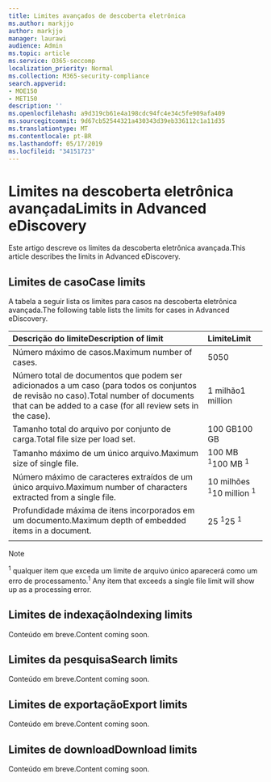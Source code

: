```yaml
---
title: Limites avançados de descoberta eletrônica
ms.author: markjjo
author: markjjo
manager: laurawi
audience: Admin
ms.topic: article
ms.service: O365-seccomp
localization_priority: Normal
ms.collection: M365-security-compliance
search.appverid:
- MOE150
- MET150
description: ''
ms.openlocfilehash: a9d319cb61e4a198cdc94fc4e34c5fe909afa409
ms.sourcegitcommit: 9d67cb52544321a430343d39eb336112c1a11d35
ms.translationtype: MT
ms.contentlocale: pt-BR
ms.lasthandoff: 05/17/2019
ms.locfileid: "34151723"
---
```

# <a name="limits-in-advanced-ediscovery"></a><span data-ttu-id="af0c0-102">Limites na descoberta eletrônica avançada</span><span class="sxs-lookup"><span data-stu-id="af0c0-102">Limits in Advanced eDiscovery</span></span>

<span data-ttu-id="af0c0-103">Este artigo descreve os limites da descoberta eletrônica avançada.</span><span class="sxs-lookup"><span data-stu-id="af0c0-103">This article describes the limits in Advanced eDiscovery.</span></span>

## <a name="case-limits"></a><span data-ttu-id="af0c0-104">Limites de caso</span><span class="sxs-lookup"><span data-stu-id="af0c0-104">Case limits</span></span>

<span data-ttu-id="af0c0-105">A tabela a seguir lista os limites para casos na descoberta eletrônica avançada.</span><span class="sxs-lookup"><span data-stu-id="af0c0-105">The following table lists the limits for cases in Advanced eDiscovery.</span></span>

|<span data-ttu-id="af0c0-106">**Descrição do limite**</span><span class="sxs-lookup"><span data-stu-id="af0c0-106">**Description of limit**</span></span>|<span data-ttu-id="af0c0-107">**Limite**</span><span class="sxs-lookup"><span data-stu-id="af0c0-107">**Limit**</span></span>|
  |:-----|:-----|
  |<span data-ttu-id="af0c0-108">Número máximo de casos.</span><span class="sxs-lookup"><span data-stu-id="af0c0-108">Maximum number of cases.</span></span>  <br/> |<span data-ttu-id="af0c0-109">50</span><span class="sxs-lookup"><span data-stu-id="af0c0-109">50</span></span>  <br/> |
  |<span data-ttu-id="af0c0-110">Número total de documentos que podem ser adicionados a um caso (para todos os conjuntos de revisão no caso).</span><span class="sxs-lookup"><span data-stu-id="af0c0-110">Total number of documents that can be added to a case (for all review sets in the case).</span></span>  <br/> |<span data-ttu-id="af0c0-111">1 milhão</span><span class="sxs-lookup"><span data-stu-id="af0c0-111">1 million</span></span>  <br/> |
  |<span data-ttu-id="af0c0-112">Tamanho total do arquivo por conjunto de carga.</span><span class="sxs-lookup"><span data-stu-id="af0c0-112">Total file size per load set.</span></span>  <br/> |<span data-ttu-id="af0c0-113">100 GB</span><span class="sxs-lookup"><span data-stu-id="af0c0-113">100 GB</span></span>  <br/> |
  |<span data-ttu-id="af0c0-114">Tamanho máximo de um único arquivo.</span><span class="sxs-lookup"><span data-stu-id="af0c0-114">Maximum size of single file.</span></span>   <br/> |<span data-ttu-id="af0c0-115">100 MB <sup>1</sup></span><span class="sxs-lookup"><span data-stu-id="af0c0-115">100 MB <sup>1</sup></span></span> <br/> |
  |<span data-ttu-id="af0c0-116">Número máximo de caracteres extraídos de um único arquivo.</span><span class="sxs-lookup"><span data-stu-id="af0c0-116">Maximum number of characters extracted from a single file.</span></span>  <br/> |<span data-ttu-id="af0c0-117">10 milhões <sup>1</sup></span><span class="sxs-lookup"><span data-stu-id="af0c0-117">10 million <sup>1</sup></span></span> <br/> |
  |<span data-ttu-id="af0c0-118">Profundidade máxima de itens incorporados em um documento.</span><span class="sxs-lookup"><span data-stu-id="af0c0-118">Maximum depth of embedded items in a document.</span></span>  <br/> |<span data-ttu-id="af0c0-119">25 <sup>1</sup></span><span class="sxs-lookup"><span data-stu-id="af0c0-119">25 <sup>1</sup></span></span> <br/> |
|||
 > [!NOTE]
> <span data-ttu-id="af0c0-120"><sup>1</sup> qualquer item que exceda um limite de arquivo único aparecerá como um erro de processamento.</span><span class="sxs-lookup"><span data-stu-id="af0c0-120"><sup>1</sup> Any item that exceeds a single file limit will show up as a processing error.</span></span> 

## <a name="indexing-limits"></a><span data-ttu-id="af0c0-121">Limites de indexação</span><span class="sxs-lookup"><span data-stu-id="af0c0-121">Indexing limits</span></span>

<span data-ttu-id="af0c0-122">Conteúdo em breve.</span><span class="sxs-lookup"><span data-stu-id="af0c0-122">Content coming soon.</span></span>

## <a name="search-limits"></a><span data-ttu-id="af0c0-123">Limites da pesquisa</span><span class="sxs-lookup"><span data-stu-id="af0c0-123">Search limits</span></span>

<span data-ttu-id="af0c0-124">Conteúdo em breve.</span><span class="sxs-lookup"><span data-stu-id="af0c0-124">Content coming soon.</span></span>

## <a name="export-limits"></a><span data-ttu-id="af0c0-125">Limites de exportação</span><span class="sxs-lookup"><span data-stu-id="af0c0-125">Export limits</span></span>

<span data-ttu-id="af0c0-126">Conteúdo em breve.</span><span class="sxs-lookup"><span data-stu-id="af0c0-126">Content coming soon.</span></span>

## <a name="download-limits"></a><span data-ttu-id="af0c0-127">Limites de download</span><span class="sxs-lookup"><span data-stu-id="af0c0-127">Download limits</span></span>

<span data-ttu-id="af0c0-128">Conteúdo em breve.</span><span class="sxs-lookup"><span data-stu-id="af0c0-128">Content coming soon.</span></span>

